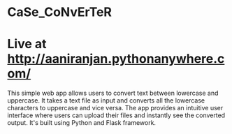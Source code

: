 # CaSe_CoNvErTeR
# Live at http://aaniranjan.pythonanywhere.com/
This simple web app allows users to convert text between lowercase and uppercase. It takes a text file as input and converts all the lowercase characters to uppercase and vice versa. The app provides an intuitive user interface where users can upload their files and instantly see the converted output. It's built using Python and Flask framework.
